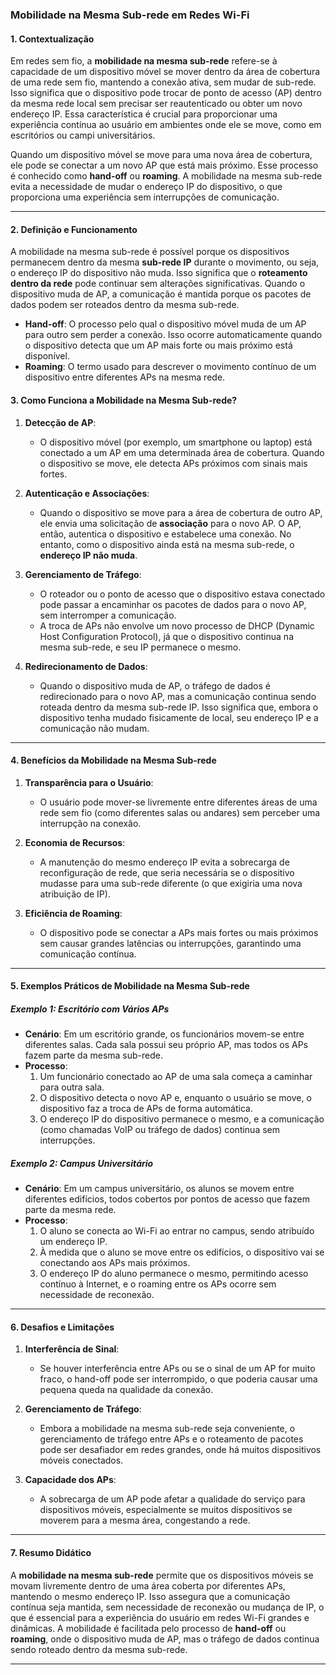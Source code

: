 ### **Mobilidade na Mesma Sub-rede em Redes Wi-Fi**

#### **1. Contextualização**
Em redes sem fio, a **mobilidade na mesma sub-rede** refere-se à capacidade de um dispositivo móvel se mover dentro da área de cobertura de uma rede sem fio, mantendo a conexão ativa, sem mudar de sub-rede. Isso significa que o dispositivo pode trocar de ponto de acesso (AP) dentro da mesma rede local sem precisar ser reautenticado ou obter um novo endereço IP. Essa característica é crucial para proporcionar uma experiência contínua ao usuário em ambientes onde ele se move, como em escritórios ou campi universitários.

Quando um dispositivo móvel se move para uma nova área de cobertura, ele pode se conectar a um novo AP que está mais próximo. Esse processo é conhecido como **hand-off** ou **roaming**. A mobilidade na mesma sub-rede evita a necessidade de mudar o endereço IP do dispositivo, o que proporciona uma experiência sem interrupções de comunicação.

---

#### **2. Definição e Funcionamento**
A mobilidade na mesma sub-rede é possível porque os dispositivos permanecem dentro da mesma **sub-rede IP** durante o movimento, ou seja, o endereço IP do dispositivo não muda. Isso significa que o **roteamento dentro da rede** pode continuar sem alterações significativas. Quando o dispositivo muda de AP, a comunicação é mantida porque os pacotes de dados podem ser roteados dentro da mesma sub-rede.

- **Hand-off**: O processo pelo qual o dispositivo móvel muda de um AP para outro sem perder a conexão. Isso ocorre automaticamente quando o dispositivo detecta que um AP mais forte ou mais próximo está disponível.
- **Roaming**: O termo usado para descrever o movimento contínuo de um dispositivo entre diferentes APs na mesma rede.

#### **3. Como Funciona a Mobilidade na Mesma Sub-rede?**

1. **Detecção de AP**:
    - O dispositivo móvel (por exemplo, um smartphone ou laptop) está conectado a um AP em uma determinada área de cobertura. Quando o dispositivo se move, ele detecta APs próximos com sinais mais fortes.

2. **Autenticação e Associações**:
    - Quando o dispositivo se move para a área de cobertura de outro AP, ele envia uma solicitação de **associação** para o novo AP. O AP, então, autentica o dispositivo e estabelece uma conexão. No entanto, como o dispositivo ainda está na mesma sub-rede, o **endereço IP não muda**.

3. **Gerenciamento de Tráfego**:
    - O roteador ou o ponto de acesso que o dispositivo estava conectado pode passar a encaminhar os pacotes de dados para o novo AP, sem interromper a comunicação.
    - A troca de APs não envolve um novo processo de DHCP (Dynamic Host Configuration Protocol), já que o dispositivo continua na mesma sub-rede, e seu IP permanece o mesmo.

4. **Redirecionamento de Dados**:
    - Quando o dispositivo muda de AP, o tráfego de dados é redirecionado para o novo AP, mas a comunicação continua sendo roteada dentro da mesma sub-rede IP. Isso significa que, embora o dispositivo tenha mudado fisicamente de local, seu endereço IP e a comunicação não mudam.

---

#### **4. Benefícios da Mobilidade na Mesma Sub-rede**

1. **Transparência para o Usuário**:
    - O usuário pode mover-se livremente entre diferentes áreas de uma rede sem fio (como diferentes salas ou andares) sem perceber uma interrupção na conexão.

2. **Economia de Recursos**:
    - A manutenção do mesmo endereço IP evita a sobrecarga de reconfiguração de rede, que seria necessária se o dispositivo mudasse para uma sub-rede diferente (o que exigiria uma nova atribuição de IP).

3. **Eficiência de Roaming**:
    - O dispositivo pode se conectar a APs mais fortes ou mais próximos sem causar grandes latências ou interrupções, garantindo uma comunicação contínua.

---

#### **5. Exemplos Práticos de Mobilidade na Mesma Sub-rede**

##### **Exemplo 1: Escritório com Vários APs**
- **Cenário**: Em um escritório grande, os funcionários movem-se entre diferentes salas. Cada sala possui seu próprio AP, mas todos os APs fazem parte da mesma sub-rede.
- **Processo**:
    1. Um funcionário conectado ao AP de uma sala começa a caminhar para outra sala.
    2. O dispositivo detecta o novo AP e, enquanto o usuário se move, o dispositivo faz a troca de APs de forma automática.
    3. O endereço IP do dispositivo permanece o mesmo, e a comunicação (como chamadas VoIP ou tráfego de dados) continua sem interrupções.

##### **Exemplo 2: Campus Universitário**
- **Cenário**: Em um campus universitário, os alunos se movem entre diferentes edifícios, todos cobertos por pontos de acesso que fazem parte da mesma rede.
- **Processo**:
    1. O aluno se conecta ao Wi-Fi ao entrar no campus, sendo atribuído um endereço IP.
    2. À medida que o aluno se move entre os edifícios, o dispositivo vai se conectando aos APs mais próximos.
    3. O endereço IP do aluno permanece o mesmo, permitindo acesso contínuo à Internet, e o roaming entre os APs ocorre sem necessidade de reconexão.

---

#### **6. Desafios e Limitações**
1. **Interferência de Sinal**:
    - Se houver interferência entre APs ou se o sinal de um AP for muito fraco, o hand-off pode ser interrompido, o que poderia causar uma pequena queda na qualidade da conexão.

2. **Gerenciamento de Tráfego**:
    - Embora a mobilidade na mesma sub-rede seja conveniente, o gerenciamento de tráfego entre APs e o roteamento de pacotes pode ser desafiador em redes grandes, onde há muitos dispositivos móveis conectados.

3. **Capacidade dos APs**:
    - A sobrecarga de um AP pode afetar a qualidade do serviço para dispositivos móveis, especialmente se muitos dispositivos se moverem para a mesma área, congestando a rede.

---

#### **7. Resumo Didático**
A **mobilidade na mesma sub-rede** permite que os dispositivos móveis se movam livremente dentro de uma área coberta por diferentes APs, mantendo o mesmo endereço IP. Isso assegura que a comunicação contínua seja mantida, sem necessidade de reconexão ou mudança de IP, o que é essencial para a experiência do usuário em redes Wi-Fi grandes e dinâmicas. A mobilidade é facilitada pelo processo de **hand-off** ou **roaming**, onde o dispositivo muda de AP, mas o tráfego de dados continua sendo roteado dentro da mesma sub-rede.

---

